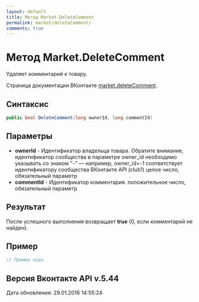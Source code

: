 ```yaml
---
layout: default
title: Метод Market.DeleteComment
permalink: market/deleteComment/
comments: true
---
```

# Метод Market.DeleteComment
Удаляет комментарий к товару.

Страница документации ВКонтакте [market.deleteComment](https://vk.com/dev/market.deleteComment).
## Синтаксис
``` csharp
public bool DeleteComment(long ownerId, long commentId)
```

## Параметры
+ **ownerId** - Идентификатор владельца товара. 
Обратите внимание, идентификатор сообщества в параметре owner_id необходимо указывать со знаком "-" — например, owner_id=-1 соответствует идентификатору сообщества ВКонтакте API (club1)  целое число, обязательный параметр
+ **commentId** - Идентификатор комментария. положительное число, обязательный параметр

## Результат
После успешного выполнения возвращает **true** (0, если комментарий не найден).

## Пример
``` csharp
// Пример кода
```

## Версия Вконтакте API v.5.44
Дата обновления: 29.01.2016 14:55:24
